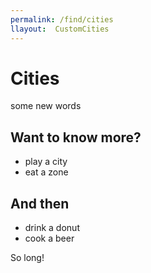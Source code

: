 ```yaml
---
permalink: /find/cities
llayout:  CustomCities
---
```


# Cities

some new words

## Want to know more?

- play a city
- eat a zone

## And then

- drink a donut
- cook a beer

So long!